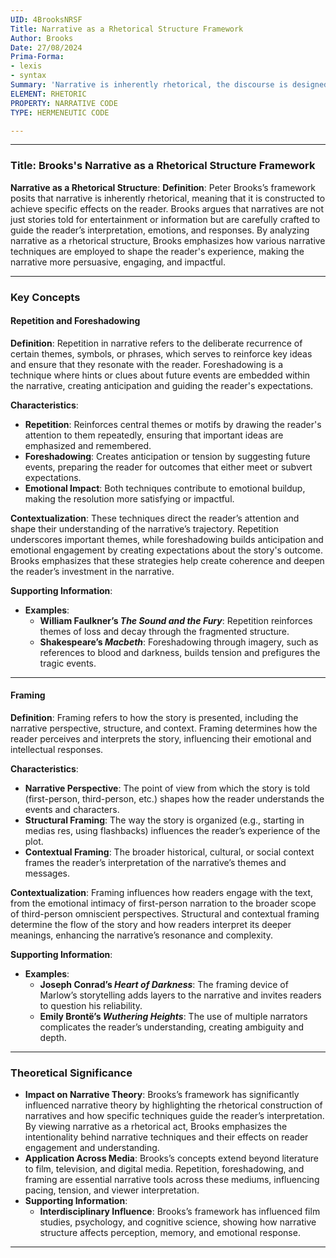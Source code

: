 ```yaml
---
UID: 4BrooksNRSF
Title: Narrative as a Rhetorical Structure Framework
Author: Brooks
Date: 27/08/2024
Prima-Forma:
- lexis
- syntax
Summary: 'Narrative is inherently rhetorical, the discourse is designed to produce specific effects on the reader: repetition, foreshadowing, framing. '
ELEMENT: RHETORIC
PROPERTY: NARRATIVE CODE
TYPE: HERMENEUTIC CODE

---
```

---

### Title: **Brooks's Narrative as a Rhetorical Structure Framework**

**Narrative as a Rhetorical Structure**:
   **Definition**: Peter Brooks’s framework posits that narrative is inherently rhetorical, meaning that it is constructed to achieve specific effects on the reader. Brooks argues that narratives are not just stories told for entertainment or information but are carefully crafted to guide the reader’s interpretation, emotions, and responses. By analyzing narrative as a rhetorical structure, Brooks emphasizes how various narrative techniques are employed to shape the reader's experience, making the narrative more persuasive, engaging, and impactful.

---

### **Key Concepts**

#### **Repetition and Foreshadowing**

**Definition**:
   Repetition in narrative refers to the deliberate recurrence of certain themes, symbols, or phrases, which serves to reinforce key ideas and ensure that they resonate with the reader. Foreshadowing is a technique where hints or clues about future events are embedded within the narrative, creating anticipation and guiding the reader's expectations.

**Characteristics**:
   - **Repetition**: Reinforces central themes or motifs by drawing the reader's attention to them repeatedly, ensuring that important ideas are emphasized and remembered.
   - **Foreshadowing**: Creates anticipation or tension by suggesting future events, preparing the reader for outcomes that either meet or subvert expectations.
   - **Emotional Impact**: Both techniques contribute to emotional buildup, making the resolution more satisfying or impactful.

**Contextualization**:
   These techniques direct the reader’s attention and shape their understanding of the narrative’s trajectory. Repetition underscores important themes, while foreshadowing builds anticipation and emotional engagement by creating expectations about the story's outcome. Brooks emphasizes that these strategies help create coherence and deepen the reader’s investment in the narrative.

**Supporting Information**:
   - **Examples**:
     - **William Faulkner’s *The Sound and the Fury***: Repetition reinforces themes of loss and decay through the fragmented structure.
     - **Shakespeare’s *Macbeth***: Foreshadowing through imagery, such as references to blood and darkness, builds tension and prefigures the tragic events.

---

#### **Framing**

**Definition**:
   Framing refers to how the story is presented, including the narrative perspective, structure, and context. Framing determines how the reader perceives and interprets the story, influencing their emotional and intellectual responses.

**Characteristics**:
   - **Narrative Perspective**: The point of view from which the story is told (first-person, third-person, etc.) shapes how the reader understands the events and characters.
   - **Structural Framing**: The way the story is organized (e.g., starting in medias res, using flashbacks) influences the reader’s experience of the plot.
   - **Contextual Framing**: The broader historical, cultural, or social context frames the reader’s interpretation of the narrative’s themes and messages.

**Contextualization**:
   Framing influences how readers engage with the text, from the emotional intimacy of first-person narration to the broader scope of third-person omniscient perspectives. Structural and contextual framing determine the flow of the story and how readers interpret its deeper meanings, enhancing the narrative’s resonance and complexity.

**Supporting Information**:
   - **Examples**:
     - **Joseph Conrad’s *Heart of Darkness***: The framing device of Marlow’s storytelling adds layers to the narrative and invites readers to question his reliability.
     - **Emily Brontë’s *Wuthering Heights***: The use of multiple narrators complicates the reader’s understanding, creating ambiguity and depth.

---

### **Theoretical Significance**

- **Impact on Narrative Theory**: Brooks’s framework has significantly influenced narrative theory by highlighting the rhetorical construction of narratives and how specific techniques guide the reader’s interpretation. By viewing narrative as a rhetorical act, Brooks emphasizes the intentionality behind narrative techniques and their effects on reader engagement and understanding.
- **Application Across Media**: Brooks’s concepts extend beyond literature to film, television, and digital media. Repetition, foreshadowing, and framing are essential narrative tools across these mediums, influencing pacing, tension, and viewer interpretation.
- **Supporting Information**:
   - **Interdisciplinary Influence**: Brooks’s framework has influenced film studies, psychology, and cognitive science, showing how narrative structure affects perception, memory, and emotional response.

---

